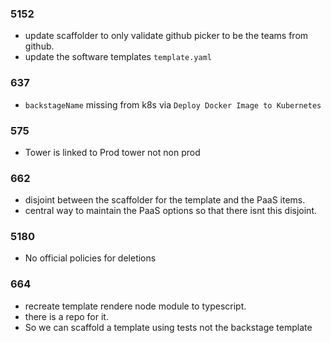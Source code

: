 ### 5152
- update scaffolder to only validate github picker to be the teams from github.
- update the software templates `template.yaml`

### 637
- `backstageName` missing from k8s via `Deploy Docker Image to Kubernetes`

### 575
- Tower is linked to Prod tower not non prod

### 662
- disjoint between the scaffolder for the template and the PaaS items.
- central way to maintain the PaaS options so that there isnt this disjoint.

### 5180
- No official policies for deletions

### 664
- recreate template rendere node module to typescript.
- there is a repo for it.
- So we can scaffold a template using tests not the backstage template









